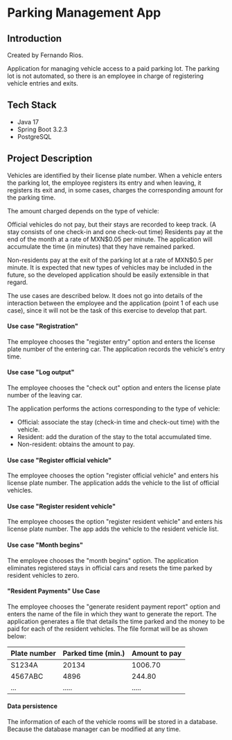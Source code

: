 # Parking Management App
## Introduction
Created by Fernando Rios.

Application for managing vehicle access to a paid parking lot. The parking lot is not automated, so there is an employee in charge of registering vehicle entries and exits.
## Tech Stack
* Java 17
* Spring Boot 3.2.3
* PostgreSQL

## Project Description
Vehicles are identified by their license plate number. When a vehicle enters the parking lot, the employee registers its entry and when leaving, it registers its exit and, in some cases, charges the corresponding amount for the parking time.

The amount charged depends on the type of vehicle:

Official vehicles do not pay, but their stays are recorded to keep track. (A stay consists of one check-in and one check-out time)
Residents pay at the end of the month at a rate of MXN$0.05 per minute. The application will accumulate the time (in minutes) that they have remained parked.

Non-residents pay at the exit of the parking lot at a rate of MXN$0.5 per minute. It is expected that new types of vehicles may be included in the future, so the developed application should be easily extensible in that regard.

The use cases are described below. It does not go into details of the interaction between the employee and the application (point 1 of each use case), since it will not be the task of this exercise to develop that part.

#### Use case "Registration" ####
The employee chooses the "register entry" option and enters the license plate number of the entering car.
The application records the vehicle's entry time.

#### Use case "Log output" ####
The employee chooses the "check out" option and enters the license plate number of the leaving car.

The application performs the actions corresponding to the type of vehicle:
* Official: associate the stay (check-in time and check-out time) with the vehicle.
* Resident: add the duration of the stay to the total accumulated time.
* Non-resident: obtains the amount to pay.

#### Use case "Register official vehicle" ####
The employee chooses the option "register official vehicle" and enters his license plate number.
The application adds the vehicle to the list of official vehicles.

#### Use case "Register resident vehicle" ####
The employee chooses the option "register resident vehicle" and enters his license plate number.
The app adds the vehicle to the resident vehicle list.

#### Use case "Month begins" ####
The employee chooses the "month begins" option.
The application eliminates registered stays in official cars and resets the time parked by resident vehicles to zero.

#### "Resident Payments" Use Case ####
The employee chooses the "generate resident payment report" option and enters the name of the file in which they want to generate the report.
The application generates a file that details the time parked and the money to be paid for each of the resident vehicles. The file format will be as shown below:

| Plate number | Parked time (min.) | Amount to pay |
| ------------- | ------------- | ------------- |
| S1234A | 20134 | 1006.70 |
| 4567ABC | 4896 | 244.80 |
| ... | ..... | ..... |

#### Data persistence ####
The information of each of the vehicle rooms will be stored in a database. Because the database manager can be modified at any time.
